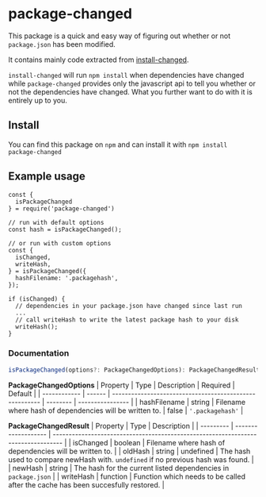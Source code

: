 # package-changed

This package is a quick and easy way of figuring out whether or not `package.json` has been modified.

It contains mainly code extracted from [install-changed](https://github.com/ninesalt/install-changed).

`install-changed` will run `npm install` when dependencies have changed while `package-changed` provides only the javascript api to tell you whether or not the dependencies have changed. What you further want to do with it is entirely up to you.


## Install

You can find this package on `npm` and can install it with `npm install package-changed`

## Example usage
```
const {
  isPackageChanged
} = require('package-changed')

// run with default options
const hash = isPackageChanged();

// or run with custom options
const {
  isChanged,
  writeHash,
} = isPackageChanged({
  hashFilename: '.packagehash',
});

if (isChanged) {
  // dependencies in your package.json have changed since last run
  ...
  // call writeHash to write the latest package hash to your disk
  writeHash();
}
```

### Documentation

```javascript
isPackageChanged(options?: PackageChangedOptions): PackageChangedResult;
```
**PackageChangedOptions**
| Property     | Type   | Description                                             | Required | Default          |
| ------------ | ------ | ------------------------------------------------------- | -------- | ---------------- |
| hashFilename | string | Filename where hash of dependencies will be written to. | false    | `'.packagehash'` |

**PackageChangedResult**
| Property  | Type                | Description                                                                       |
| --------- | ------------------- | --------------------------------------------------------------------------------- |
| isChanged | boolean             | Filename where hash of dependencies will be written to.                           |
| oldHash   | string \| undefined | The hash used to compare newHash with. `undefined` if no previous hash was found. |
| newHash   | string              | The hash for the current listed dependencies in `package.json`                    |
| writeHash | function            | Function which needs to be called after the cache has been succesfully restored.  |



